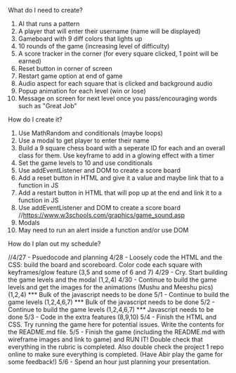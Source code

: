 What do I need to create?

1. AI that runs a pattern
2. A player that will enter their username (name will be displayed)
3. Gameboard with 9 diff colors that lights up 
4. 10 rounds of the game (increasing level of difficulty)
5. A score tracker in the corner (for every square clicked, 1 point will be earned)
6. Reset button in corner of screen 
7. Restart game option at end of game
8. Audio aspect for each square that is clicked and background audio
9. Popup animation for each level (win or lose)
10. Message on screen for next level once you pass/encouraging words such as "Great Job"

How do I create it?

1. Use MathRandom and conditionals (maybe loops)
2. Use a modal to get player to enter their name
3. Build a 9 square chess board with a seperate ID for each and an overall class for them. Use keyframe to add in a glowing effect with a timer
4. Set the game levels to 10 and use conditionals
5. Use addEventListener and DOM to create a score board
6. Add a reset button in HTML and give it a value and maybe link that to a function in JS
7. Add a restart button in HTML that will pop up at the end and link it to a function in JS
8. Use addEventListener and DOM to create a score board
//https://www.w3schools.com/graphics/game_sound.asp
9. Modals
10. May need to run an alert inside a function and/or use DOM

How do I plan out my schedule?

//4/27 - Psuedocode and planning
4/28 - Loosely code the HTML and the CSS: build the board and scoreboard. Color code each square with keyframes/glow feature (3,5 and some of 6 and 7)
4/29 - Cry. Start building the game levels and the modal (1,2,4)
4/30 - Continue to build the game levels and get the images for the animations (Mushu and Meeshu pics) (1,2,4) *** Bulk of the javascript needs to be done
5/1 - Continue to build the game levels (1,2,4,6,7) *** Bulk of the javascript needs to be done
5/2 - Continue to build the game levels (1,2,4,6,7) *** Javascript needs to be done
5/3 - Code in the extra features (8,9,10)
5/4 - Finish the HTML and CSS. Try running the game here for potential issues. Write the contents for the README.md file. 
5/5 - Finish the game (including the README.md with wireframe images and link to game) and RUN IT! Double check that everything in the rubric is completed. Also double check the project 1 repo online to make sure everything is completed. (Have Abir play the game for some feedback!)
5/6 - Spend an hour just planning your presentation. 

